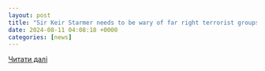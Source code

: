 ```yaml
---
layout: post
title: "Sir Keir Starmer needs to be wary of far right terrorist groups and Russian agents exploiting riots"
date: 2024-08-11 04:08:18 +0000
categories: [news]
---
```


[Читати далі](https://www.yorkshirepost.co.uk/news/politics/sir-keir-starmer-far-right-terrorist-groups-russian-agents-exploiting-riots-4736613)
